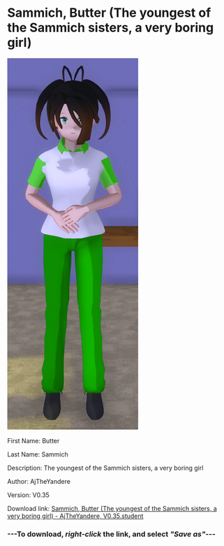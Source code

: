 # Sammich, Butter (The youngest of the Sammich sisters, a very boring girl)

<img src = "https://raw.githubusercontent.com/Arbiter1223/Daigaku-Gurashi-Custom-Students/master/Students/Files/Sammich%2C%20Butter%20(The%20youngest%20of%20the%20Sammich%20sisters%2C%20a%20very%20boring%20girl).png">

First Name: Butter

Last Name: Sammich

Description: The youngest of the Sammich sisters, a very boring girl

Author: AjTheYandere

Version: V0.35

Download link: <a href="https://raw.githubusercontent.com/Arbiter1223/Daigaku-Gurashi-Custom-Students/master/Students/Files/Sammich%2C%20Butter%20(The%20youngest%20of%20the%20Sammich%20sisters%2C%20a%20very%20boring%20girl)%20-%20AjTheYandere%2C%20V0.35.student">Sammich, Butter (The youngest of the Sammich sisters, a very boring girl) - AjTheYandere, V0.35.student</a>

### ---**To download, _right-click_ the link, and select _"Save as"_**---
